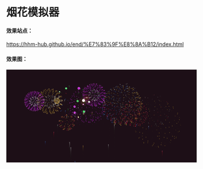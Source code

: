 # 烟花模拟器

#### 效果站点：
https://hhm-hub.github.io/end/%E7%83%9F%E8%8A%B12/index.html

#### 效果图：
![输入图片说明](image.png)
